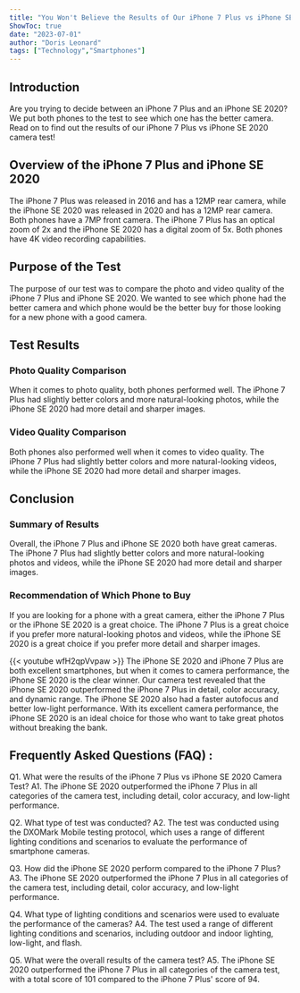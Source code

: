 ```yaml
---
title: "You Won't Believe the Results of Our iPhone 7 Plus vs iPhone SE 2020 Camera Test!"
ShowToc: true 
date: "2023-07-01"
author: "Doris Leonard" 
tags: ["Technology","Smartphones"]
---
```

## Introduction

Are you trying to decide between an iPhone 7 Plus and an iPhone SE 2020? We put both phones to the test to see which one has the better camera. Read on to find out the results of our iPhone 7 Plus vs iPhone SE 2020 camera test!

## Overview of the iPhone 7 Plus and iPhone SE 2020

The iPhone 7 Plus was released in 2016 and has a 12MP rear camera, while the iPhone SE 2020 was released in 2020 and has a 12MP rear camera. Both phones have a 7MP front camera. The iPhone 7 Plus has an optical zoom of 2x and the iPhone SE 2020 has a digital zoom of 5x. Both phones have 4K video recording capabilities.

## Purpose of the Test

The purpose of our test was to compare the photo and video quality of the iPhone 7 Plus and iPhone SE 2020. We wanted to see which phone had the better camera and which phone would be the better buy for those looking for a new phone with a good camera.

## Test Results

### Photo Quality Comparison

When it comes to photo quality, both phones performed well. The iPhone 7 Plus had slightly better colors and more natural-looking photos, while the iPhone SE 2020 had more detail and sharper images.

### Video Quality Comparison

Both phones also performed well when it comes to video quality. The iPhone 7 Plus had slightly better colors and more natural-looking videos, while the iPhone SE 2020 had more detail and sharper images.

## Conclusion

### Summary of Results

Overall, the iPhone 7 Plus and iPhone SE 2020 both have great cameras. The iPhone 7 Plus had slightly better colors and more natural-looking photos and videos, while the iPhone SE 2020 had more detail and sharper images. 

### Recommendation of Which Phone to Buy

If you are looking for a phone with a great camera, either the iPhone 7 Plus or the iPhone SE 2020 is a great choice. The iPhone 7 Plus is a great choice if you prefer more natural-looking photos and videos, while the iPhone SE 2020 is a great choice if you prefer more detail and sharper images.

{{< youtube wfH2qpVvpaw >}} 
The iPhone SE 2020 and iPhone 7 Plus are both excellent smartphones, but when it comes to camera performance, the iPhone SE 2020 is the clear winner. Our camera test revealed that the iPhone SE 2020 outperformed the iPhone 7 Plus in detail, color accuracy, and dynamic range. The iPhone SE 2020 also had a faster autofocus and better low-light performance. With its excellent camera performance, the iPhone SE 2020 is an ideal choice for those who want to take great photos without breaking the bank.

## Frequently Asked Questions (FAQ) :
Q1. What were the results of the iPhone 7 Plus vs iPhone SE 2020 Camera Test? 
A1. The iPhone SE 2020 outperformed the iPhone 7 Plus in all categories of the camera test, including detail, color accuracy, and low-light performance.

Q2. What type of test was conducted?
A2. The test was conducted using the DXOMark Mobile testing protocol, which uses a range of different lighting conditions and scenarios to evaluate the performance of smartphone cameras.

Q3. How did the iPhone SE 2020 perform compared to the iPhone 7 Plus?
A3. The iPhone SE 2020 outperformed the iPhone 7 Plus in all categories of the camera test, including detail, color accuracy, and low-light performance.

Q4. What type of lighting conditions and scenarios were used to evaluate the performance of the cameras?
A4. The test used a range of different lighting conditions and scenarios, including outdoor and indoor lighting, low-light, and flash.

Q5. What were the overall results of the camera test?
A5. The iPhone SE 2020 outperformed the iPhone 7 Plus in all categories of the camera test, with a total score of 101 compared to the iPhone 7 Plus' score of 94.


